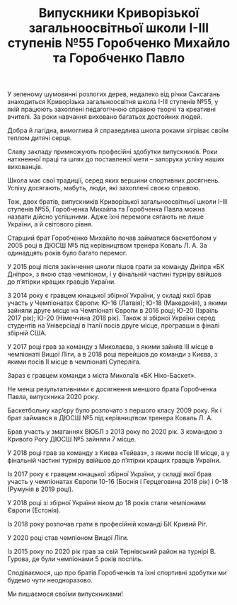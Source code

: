 ﻿---
title: Випускники Криворізької загальноосвітньої школи І-ІІІ ступенів №55 Горобченко Михайло та Горобченко Павло
---

У зеленому шумовинні розлогих дерев, недалеко від річки Саксагань знаходиться Криворізька загальноосвітня школа І-ІІІ ступенів №55, у якій працюють захоплені педагогічною справою творчі та креативні вчителі. За роки навчання виховано багатьох достойних людей.

Добра й лагідна, вимоглива й справедлива школа роками зігріває своїм теплом дитячі серця.

Славу закладу примножують професійні здобутки випускників. Роки натхненної праці та шлях до поставленої мети – запорука успіху наших вихованців.

Школа має свої традиції, серед яких вершини спортивних досягнень. Успіху досягають, мабуть, люди, які захоплені своєю справою.

Тож, двох братів, випускників Криворізької загальноосвітньої школи І-ІІІ ступенів №55, Горобченка Михайла та Горобченка Павла можна назвати дійсно успішними. Адже їхні перемоги сягають не лише України, а й світового рівня.

Старший брат Горобченко Михайло почав займатися баскетболом у 2005 році в ДЮСШ №5 під керівництвом тренера Коваль Л. А. За одинадцять років було багато перемог.

У 2015 році після закінчення школи пішов грати за команду Дніпра «БК Дніпро», з якою став чемпіоном, і у фінальній частині турніру ввійшов до п’ятірки кращих гравців України.

З 2014 року є гравцем юнацької збірної України, у складі якої брав участь у Чемпіонатах Європи: Ю-16 (Латвія); Ю-18 (Македонія), з якими зайняли друге місце на Чемпіонаті Європи в 2016 році; Ю-20 (Ізраїль 2017 рік); Ю-20 (Німеччина 2018 рік). Також зі збірної України серед студентів на Універсіаді в Італії посів друге місце, програвши в фіналі збірній США.

У 2017 році грав за команду з Миколаєва, з якими зайняв ІІІ місце в чемпіонаті Вищої Ліги, а в 2018 році перейшов до команди з Києва, з якими посів ІІ місце в чемпіонаті Суперліга.

Зараз є гравцем команди з міста Миколаїв «БК Ніко-Баскет».

Не менш результативними є досягнення меншого брата Горобченка Павла, випускника 2020 року.

Баскетбольну кар’єру було розпочато з першого класу 2009 року. Як і брат займався в ДЮСШ №5 під керівництвом тренера Коваль Л. А.

Брав участь у змаганнях ВЮБЛ з 2013 року по 2020 рік. З командою з Кривого Рогу ДЮСШ №5 зайняли 7 місце.

У 2018 році грав за команду з Києва «Тейваз», з якими посів ІІІ місце, а у фінальній частині турніру ввійшов до п’ятірки кращих гравців України.

Із 2017 року є гравцем юнацької збірної України, у складі якої брав участь у чемпіонатах Європи 10-16 (Боснія і Герцеговина 2018 рік) і 0-18 (Румунія в 2019 році).

У 2018 році зі збірної України віком до 18 років стали чемпіонами Європи (Естонія).

Із 2018 року розпочав грати в професійній команді БК Кривий Ріг.

У 2020 році став чемпіоном Вищої Ліги.

Із 2015 року по 2020 рік грав за свій Тернівський район на турнірі В. Гурова, де були чемпіонами 5 років поспіль.

Сподіваємося, що про братів Горобченків та їхні спортивні здобутки ми будемо чути неодноразово.

Ми пишаємося своїми випускниками!

<youtube id="Z5j988AoBfA"></youtube>

